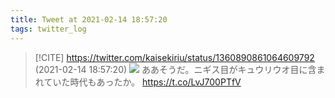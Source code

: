 ```yaml
---
title: Tweet at 2021-02-14 18:57:20
tags: twitter_log
---
```


> [!CITE] https://twitter.com/kaisekiriu/status/1360890861064609792 (2021-02-14 18:57:20)
> ![](https://twitter.com/kaisekiriu/status/1360890861064609792)
> ああそうだ。ニギス目がキュウリウオ目に含まれていた時代もあったか。
> https://t.co/LvJ700PTfV
